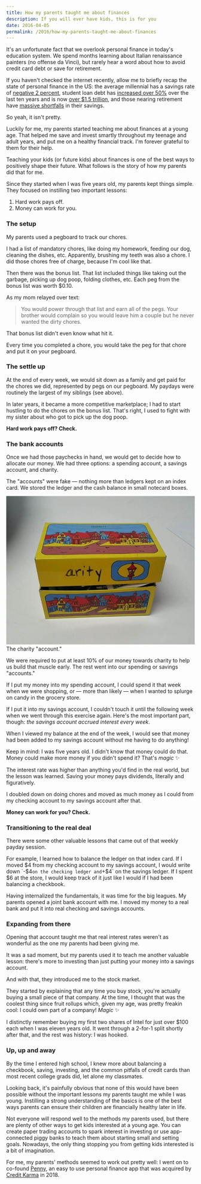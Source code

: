 ```yaml
---
title: How my parents taught me about finances
description: If you will ever have kids, this is for you
date: 2016-04-05
permalink: /2016/how-my-parents-taught-me-about-finances
---
```


It's an unfortunate fact that we overlook personal finance in today's education system. We spend months learning about Italian renaissance painters (no offense da Vinci), but rarely hear a word about how to avoid credit card debt or save for retirement.

If you haven't checked the internet recently, allow me to briefly recap the state of personal finance in the US: the average millennial has a savings rate of [negative 2 percent](http://www.wsj.com/articles/savings-turn-negative-for-younger-generation-1415572405), student loan debt has [increased over 50%](http://www.usnews.com/news/blogs/data-mine/2015/10/27/2014-graduates-had-highest-student-loan-debt-ever) over the last ten years and is now [over $1.5 trillion](https://www.nerdwallet.com/blog/loans/student-loans/student-loan-debt/), and those nearing retirement have [massive shortfalls](http://blogs.wsj.com/economics/2015/10/26/baby-boomers-hugely-underestimate-what-they-need-for-retirement/) in their savings.

So yeah, it isn't pretty.

Luckily for me, my parents started teaching me about finances at a young age. That helped me save and invest smartly throughout my teenage and adult years, and put me on a healthy financial track. I'm forever grateful to them for their help.

Teaching your kids (or future kids) about finances is one of the best ways to positively shape their future. What follows is the story of how my parents did that for me.

Since they started when I was five years old, my parents kept things simple. They focused on instilling two important lessons:

1. Hard work pays off.
2. Money can work for you.

### The setup

My parents used a pegboard to track our chores.

I had a list of mandatory chores, like doing my homework, feeding our dog, cleaning the dishes, etc. Apparently, brushing my teeth was also a chore. I did those chores free of charge, because I'm cool like that.

Then there was the bonus list. That list included things like taking out the garbage, picking up dog poop, folding clothes, etc. Each peg from the bonus list was worth $0.10.

As my mom relayed over text:

> You would power through that list and earn all of the pegs. Your brother would complain so you would leave him a couple but he never wanted the dirty chores.

That bonus list didn't even know what hit it.

Every time you completed a chore, you would take the peg for that chore and put it on your pegboard.

### The settle up

At the end of every week, we would sit down as a family and get paid for the chores we did, represented by pegs on our pegboard. My paydays were routinely the largest of my siblings (see above).

In later years, it became a more competitive marketplace; I had to start hustling to do the chores on the bonus list. That's right, I used to fight with my sister about who got to pick up the dog poop.

**Hard work pays off? Check.**

### The bank accounts

Once we had those paychecks in hand, we would get to decide how to allocate our money. We had three options: a spending account, a savings account, and charity.

The "accounts" were fake — nothing more than ledgers kept on an index card. We stored the ledger and the cash balance in small notecard boxes.

![A charity box used for storing money and the notecard ledger](/assets/images/charity-account.jpeg)
<span class="subtitle">The charity "account."</span>

We were required to put at least 10% of our money towards charity to help us build that muscle early. The rest went into our spending or savings "accounts."

If I put my money into my spending account, I could spend it that week when we were shopping, or — more than likely — when I wanted to splurge on candy in the grocery store.

If I put it into my savings account, I couldn't touch it until the following week when we went through this exercise again. Here's the most important part, though: _the savings account accrued interest every week_.

When I viewed my balance at the end of the week, I would see that money had been added to my savings account without me having to do anything!

Keep in mind: I was five years old. I didn't know that money could do that. Money could make more money if you didn't spend it? That's _magic_ ✨

The interest rate was higher than anything you'd find in the real world, but the lesson was learned. Saving your money pays dividends, literally and figuratively.

I doubled down on doing chores and moved as much money as I could from my checking account to my savings account after that.

**Money can work for you? Check.**

### Transitioning to the real deal

There were some other valuable lessons that came out of that weekly payday session.

For example, I learned how to balance the ledger on that index card. If I moved $4 from my checking account to my savings account, I would write down `-$4` on the checking ledger and `+$4` on the savings ledger. If I spent $6 at the store, I would keep track of it just like I would if I had been balancing a checkbook.

Having internalized the fundamentals, it was time for the big leagues. My parents opened a joint bank account with me. I moved my money to a real bank and put it into real checking and savings accounts.

### Expanding from there

Opening that account taught me that real interest rates weren't as wonderful as the one my parents had been giving me.

It was a sad moment, but my parents used it to teach me another valuable lesson: there's more to investing than just putting your money into a savings account.

And with that, they introduced me to the stock market.

They started by explaining that any time you buy stock, you're actually buying a small piece of that company. At the time, I thought that was the coolest thing since fruit rollups which, given my age, was pretty freakin cool: I could own part of a company! _Magic_ ✨

I distinctly remember buying my first two shares of Intel for just over $100 each when I was eleven years old. It went through a 2-for-1 split shortly after that, and the rest was history: I was hooked.

### Up, up and away

By the time I entered high school, I knew more about balancing a checkbook, saving, investing, and the common pitfalls of credit cards than most recent college grads did, let alone my classmates.

Looking back, it's painfully obvious that none of this would have been possible without the important lessons my parents taught me while I was young. Instilling a strong understanding of the basics is one of the best ways parents can ensure their children are financially healthy later in life.

Not everyone will respond well to the methods my parents used, but there are plenty of other ways to get kids interested at a young age. You can create paper trading accounts to spark interest in investing or use app-connected piggy banks to teach them about starting small and setting goals. Nowadays, the only thing stopping you from getting kids interested is a bit of imagination.

For me, my parents' methods seemed to work out pretty well: I went on to co-found [Penny](https://www.pennyapp.io/), an easy to use personal finance app that was acquired by [Credit Karma](https://www.creditkarma.com/) in 2018.
